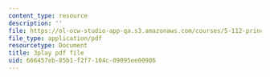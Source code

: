 ```yaml
---
content_type: resource
description: ''
file: https://ol-ocw-studio-app-qa.s3.amazonaws.com/courses/5-112-principles-of-chemical-science-fall-2005/666457eb85b1f2f7104c09095ee00986_qm_hVsoM4OY.pdf
file_type: application/pdf
resourcetype: Document
title: 3play pdf file
uid: 666457eb-85b1-f2f7-104c-09095ee00986
---
```

